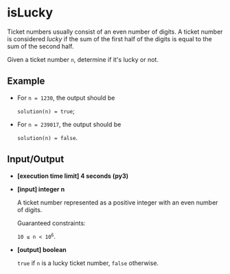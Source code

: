 # isLucky

Ticket numbers usually consist of an even number of digits. A ticket number is considered *lucky* if the sum of the first half of the digits is equal to the sum of the second half.

Given a ticket number `n`, determine if it's lucky or not.

## Example

- For `n = 1230`, the output should be

    `solution(n) = true`;

- For `n = 239017`, the output should be

    `solution(n) = false`.

## Input/Output

- **[execution time limit] 4 seconds (py3)**

- **[input] integer n**

	A ticket number represented as a positive integer with an even number of digits.

	Guaranteed constraints:

	<code>10 ≤ n < 10<sup>6</sup></code>.

- **[output] boolean**

	`true` if `n` is a lucky ticket number, `false` otherwise.
